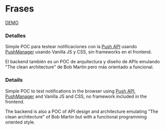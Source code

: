 # Frases

[DEMO](https://frases-pwa.herokuapp.com/)

### Detalles
Simple POC para testear notificaciones con la [Push API](https://developer.mozilla.org/en-US/docs/Web/API/Push_API) usando [PushManager](https://developer.mozilla.org/es/docs/Web/API/PushManager) usando Vanilla JS y CSS, sin frameworks en el frontend.

El backend también es un POC de arquitectura y diseño de APIs emulando "The clean architecture" de Bob Martin pero más orientado a funcional.

### Details
Simple POC to test notifications in the browser using [Push API](https://developer.mozilla.org/en-US/docs/Web/API/Push_API),  [PushManager](https://developer.mozilla.org/es/docs/Web/API/PushManager) and Vanilla JS and CSS, no framework included in the frontend.

The backend is also a POC of API design and architecture emulating "The clean architecture" of Bob Martin but with a functional programming oriented style.

